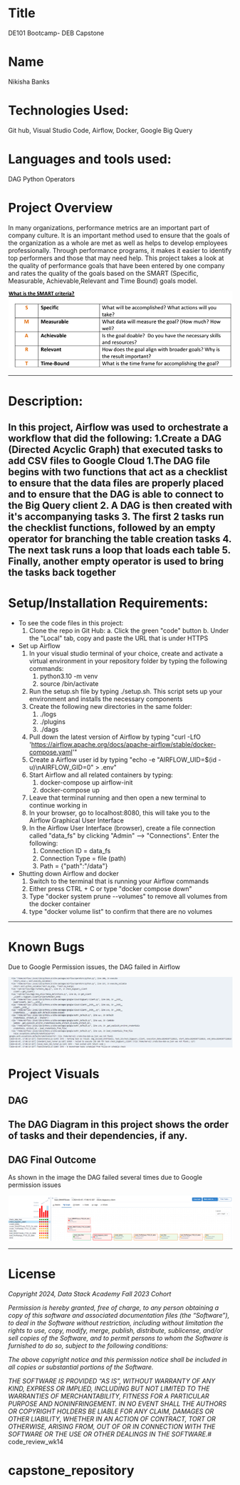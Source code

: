 # Title
DE101 Bootcamp- DEB Capstone

# Name
Nikisha Banks

# Technologies Used: 
Git hub, Visual Studio Code, Airflow, Docker, Google Big Query

# Languages and tools used: 
DAG Python Operators

# Project Overview
In many organizations, performance metrics are an important part of company culture. It is an important method used to ensure that the goals of the organization as a whole are met as well as helps to develop employees professionally. Through performance programs, it makes it easier to identify top performers and those that may need help. This project takes a look at the quality of performance goals that have been entered by one company and rates the quality of the goals based on the SMART (Specific, Measurable, Achievable,Relevant and Time Bound) goals model.


![Image](https://github.com/nbanks062523/capstone_repository/blob/e401dec36dafcc1b7c6de130f8c26f37b6f6d7f7/dsa-airflow/data/SMARTCriteria.png)


---
# Description:
In this project, Airflow was used to orchestrate a workflow that did the following:
1.Create a DAG (Directed Acyclic Graph) that executed tasks to add CSV files to Google Cloud
    1.The DAG file begins with two functions that act as a checklist to ensure that the data files are properly placed and to ensure that the DAG is able to connect to the Big Query client
    2. A DAG is then created with it's accompanying tasks
    3. The first 2 tasks run the checklist functions, followed by an empty operator for branching the table creation tasks
    4. The next task runs a loop that loads each table
    5. Finally, another empty operator is used to bring the tasks back together 
---
# Setup/Installation Requirements:
- To see the code files in this project:
  1. Clone the repo in Git Hub: 
                a. Click the green "code" button
                b. Under the "Local" tab, copy and paste the URL that is under HTTPS
- Set up Airflow 
  1. In your visual studio terminal of your choice, create and activate a virtual environment in your repository folder by typing the following commands: 
     1. python3.10 -m venv <virtual environment name>
     2. source <virtual environment name>/bin/activate 
  2. Run the setup.sh file by typing ./setup.sh. This script sets up your environment and installs the necessary components
  3. Create the following new directories in the same folder:
     1. ./logs
     2. ./plugins
     3. ./dags
  4. Pull down the latest version of Airflow by typing 	"curl -LfO 'https://airflow.apache.org/docs/apache-airflow/stable/docker-compose.yaml'"
  5. Create a Airflow user id by typing "echo -e "AIRFLOW_UID=$(id -u)\nAIRFLOW_GID=0" > .env"
  6. Start Airflow and all related containers by typing:
     1. docker-compose up airflow-init
     2. docker-compose up
  7. Leave that terminal running and then open a new terminal to continue working in
  8. In your browser, go to localhost:8080, this will take you to the Airflow Graphical User Interface
  9. In the Airflow User Interface (browser), create a file connection called "data_fs" by clicking "Admin" --> "Connections". Enter the following:
     1.  Connection ID = data_fs
     2.  Connection Type = file (path)
     3.  Path = {"path":"/data"} 
- Shutting down Airflow and docker
  1. Switch to the terminal that is running your Airflow commands
  2. Either press CTRL + C or type "docker compose down"
  3. Type "docker system prune --volumes" to remove all volumes from the docker container
  4. type "docker volume list" to confirm that there are no volumes

---
# Known Bugs
Due to Google Permission issues, the DAG failed in Airflow


![Image](https://github.com/nbanks062523/capstone_repository/blob/e401dec36dafcc1b7c6de130f8c26f37b6f6d7f7/dsa-airflow/data/DockerError_030724.png)

# Project Visuals
## DAG 
The DAG Diagram in this project shows the order of tasks and their dependencies, if any.
---
## DAG Final Outcome
As shown in the image the DAG failed several times due to Google permission issues 

![Image](https://github.com/nbanks062523/capstone_repository/blob/e401dec36dafcc1b7c6de130f8c26f37b6f6d7f7/dsa-airflow/data/AirflowStatus_030724.png)

---
# License
*Copyright 2024, Data Stack Academy Fall 2023 Cohort*

*Permission is hereby granted, free of charge, to any person obtaining a copy of this software and associated documentation files (the “Software”), to deal in the Software without restriction, including without limitation the rights to use, copy, modify, merge, publish, distribute, sublicense, and/or sell copies of the Software, and to permit persons to whom the Software is furnished to do so, subject to the following conditions:*

*The above copyright notice and this permission notice shall be included in all copies or substantial portions of the Software.*

*THE SOFTWARE IS PROVIDED “AS IS”, WITHOUT WARRANTY OF ANY KIND, EXPRESS OR IMPLIED, INCLUDING BUT NOT LIMITED TO THE WARRANTIES OF MERCHANTABILITY, FITNESS FOR A PARTICULAR PURPOSE AND NONINFRINGEMENT. IN NO EVENT SHALL THE AUTHORS OR COPYRIGHT HOLDERS BE LIABLE FOR ANY CLAIM, DAMAGES OR OTHER LIABILITY, WHETHER IN AN ACTION OF CONTRACT, TORT OR OTHERWISE, ARISING FROM, OUT OF OR IN CONNECTION WITH THE SOFTWARE OR THE USE OR OTHER DEALINGS IN THE SOFTWARE.*# code_review_wk14

# capstone_repository
